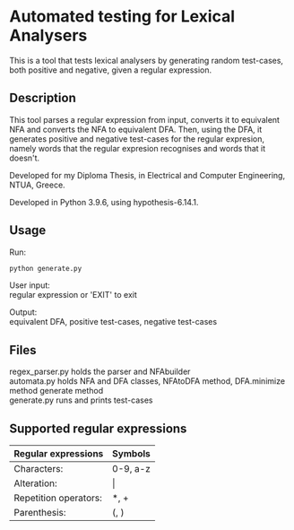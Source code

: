 # Automated testing for Lexical Analysers

This is a tool that tests lexical analysers by generating random test-cases, both positive and negative, given a regular expression.  


## Description
This tool parses a regular expression from input, converts it to equivalent NFA and converts the NFA to equivalent DFA. Then, using the DFA, it generates positive and negative test-cases for the regular expresion, namely words that the regular expresion recognises and words that it doesn't.

Developed for my Diploma Thesis, in Electrical and Computer Engineering, NTUA, Greece.

Developed in Python 3.9.6, using hypothesis-6.14.1.

## Usage

Run:
```bash
python generate.py
```

User input:  
regular expression or 'EXIT' to exit

Output:  
equivalent DFA, positive test-cases, negative test-cases

## Files
regex_parser.py holds the parser and NFAbuilder  
automata.py holds NFA and DFA classes, NFAtoDFA method, DFA.minimize method generate method  
generate.py runs and prints test-cases

## Supported regular expressions
|Regular expressions|Symbols|
|----|-----|
|Characters:|0-9, a-z|
|Alteration:|&#124;|
|Repetition operators:|*, +|
|Parenthesis:|(, )|
